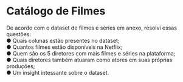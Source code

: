 # Catálogo de Filmes
De acordo com o dataset de filmes e séries em anexo, resolvi essas questões: </br>
● Quais colunas estão presentes no dataset; </br>
● Quantos filmes estão disponíveis na Netflix; </br>
● Quem são os 5 diretores com mais filmes e séries na plataforma; </br>
● Quais diretores também atuaram como atores em suas próprias produções; </br>
● Um insight intessante sobre o dataset.
